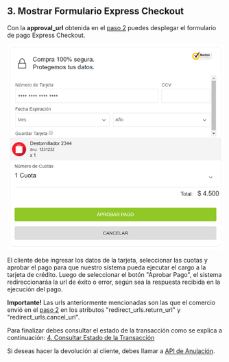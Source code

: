 ## 3. Mostrar Formulario Express Checkout

Con la **approval_url** obtenida en el [paso 2](intencion-de-pago-express.md) puedes desplegar el formulario de pago Express Checkout.

![Ejemplo de Formulario Express Checkout](images/express-1.PNG)

El cliente debe ingresar los datos de la tarjeta, seleccionar las cuotas y aprobar el pago para que nuestro sistema pueda ejecutar el cargo a la tarjeta de crédito. Luego de seleccionar el botón "Aprobar Pago", el sistema redireccionaráa la url de éxito o error, según sea la respuesta recibida en la ejecución del pago.

**Importante!** Las urls anteriormente mencionadas son las que el comercio envió en el [paso 2](intencion-de-pago-express.md) en los atributos "redirect_urls.return_url" y "redirect_urls.cancel_url".

Para finalizar debes consultar el estado de la transacción como se explica a continuación:
[4. Consultar Estado de la Transacción](consulta-de-estado-express.md)

Si deseas hacer la devolución al cliente, debes llamar a [API de Anulación](../../anulaciones/introduccion.md).
